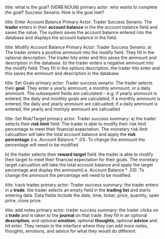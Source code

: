 title: what is the goal? (VERB NOUN)
primary actor: who wants to complete the goal?
Success Senario: How is the goal met?

title: Enter Account Balance
Primary Actor: Trader
Success Senario: The **trader** enters in their **account balance** in the the account balance field and saves the value. The system saves the account balance entered into the database and displays the account balance in the field.

title: Modify Account Balance
Primary Actor: Trader
Success Senario: 
a) The trader enters a positive ammount into the modify field. They fill in the optional description. The trader hits enter and this saves the ammount and description in the database.
b) the trader enters a negative ammount into the modify field. They fill in the options description. the trader hits enter and this saves the ammount and description in the database

title: Set Goals
primary actor: Trader
success senario: The trader selects their **goal**. They enter a yearly ammount, a monthly ammount, or a daily ammount. The subsequent fields are calculated-- e.g. if yearly ammount is entered, the daily and monthly goals are calculated; if a monthly ammount is entered, the daily and yearly ammount are calcualted; if a daily ammount is entered, the yearly and montyly ammount are calcualted

title: Set Risk/Target
primary actor: Trader
success summary: 
a) the trader selects their **risk limit** field. The trader is able to modify their risk limit percentage to meet their financial expectation. The monetary risk limit calcualtion will take the total account balance and apply the **risk percentage** (i.e. Account Balance * .01). To change the ammount the percentage will need to be modified 

b) the trader selects their **reward target** field. the trader is able to modify their target to meet their financial expectation for their goals. The monetary target calcualtion will take the total account balance and apply the target percentage and display the ammount(i.e. Account Balance * .03). To change the ammount the percentage will need to be modified.

title: track trades
primary actor: Trader
success summary: the trader enters in a **trade**. the trader selects an empty field in the **trading list** and starts entering data. Data fields include the date, time, ticker, price, quantity, open price, close price. 

title: add notes
primary actor: trader
success summary: the trader clicks on a **trade** and is taken to the **journal** on that trade. they fill in an optional **description**, and optional **emotion**, optional **thoughts**, optional **advice** and hit enter. They remain in the interface where they can add more notes, thoughts, emotions, and advice for what they would do different.

